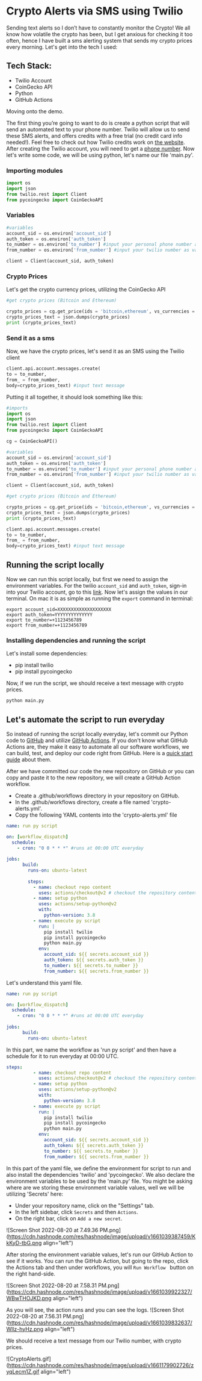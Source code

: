 # Crypto Alerts via SMS using Twilio

Sending text alerts so I don’t have to constantly monitor the Crypto!
We all know how volatile the crypto has been, but I get anxious for checking it too often, hence I have built a sms alerting system that sends my crypto prices every morning.
Let's get into the tech I used:
## Tech Stack:
- Twilio Account
- CoinGecko API
- Python
- GitHub Actions

Moving onto the demo.

The first thing you’re going to want to do is create a python script that will send an automated text to your phone number. Twilio will allow us to send these SMS alerts, and offers credits with a free trial (no credit card info needed!). Feel free to check out how Twilio credits work on [the website](https://www.twilio.com/try-twilio).
After creating the Twilio account, you will need to get a [phone number](https://www.twilio.com/phone-numbers). Now let's write some code, we will be using python, let's name our file 'main.py'.

### Importing modules

``` python
import os
import json
from twilio.rest import Client
from pycoingecko import CoinGeckoAPI
```

### Variables

```python
#variables
account_sid = os.environ['account_sid']
auth_token = os.environ['auth_token']
to_number = os.environ['to_number'] #input your personal phone number as variable
from_number = os.environ['from_number'] #input your twilio number as variable

client = Client(account_sid, auth_token)
```

### Crypto Prices
Let's get the crypto currency prices, utilizing the CoinGecko API
```python
#get crypto prices (Bitcoin and Ethereum)

crypto_prices = cg.get_price(ids = 'bitcoin,ethereum', vs_currencies = 'usd')
crypto_prices_text = json.dumps(crypto_prices)
print (crypto_prices_text)
```

### Send it as a sms

Now, we have the crypto prices, let's send it as an SMS using the Twilio client

```python
client.api.account.messages.create(
to = to_number, 
from_ = from_number,
body=crypto_prices_text) #input text message
```

Putting it all together, it should look something like this:
```python
#imports
import os
import json
from twilio.rest import Client
from pycoingecko import CoinGeckoAPI

cg = CoinGeckoAPI()

#variables
account_sid = os.environ['account_sid']
auth_token = os.environ['auth_token']
to_number = os.environ['to_number'] #input your personal phone number as variable
from_number = os.environ['from_number'] #input your twilio number as variable

client = Client(account_sid, auth_token)

#get crypto prices (Bitcoin and Ethereum)

crypto_prices = cg.get_price(ids = 'bitcoin,ethereum', vs_currencies = 'usd')
crypto_prices_text = json.dumps(crypto_prices)
print (crypto_prices_text)

client.api.account.messages.create(
to = to_number, 
from_ = from_number,
body=crypto_prices_text) #input text message
```

## Running the script locally
Now we can run this script locally, but first we need to assign the environment variables. For the twilio `account_sid` and `auth_token`, sign-in into your Twilio account, go to this [link](https://twilio.com/user/account). Now let's assign the values in our terminal. On mac it is as simple as running the `export` command in terminal:
```
export account_sid=XXXXXXXXXXXXXXXXXXXX
export auth_token=YYYYYYYYYYYYYY
export to_number=+1123456789
export from_number=+1123456789
```

### Installing dependencies and running the script
Let's install some dependencies:
- pip install twilio
- pip install pycoingecko

Now, if we run the script, we should receive a text message with crypto prices.
``` python
python main.py
```

## Let's automate the script to run everyday
So instead of running the script locally everyday, let's commit our Python code to [GitHub](https://github.com) and utilize [GitHub Actions](https://github.com/features/actions).
If you don't know what GitHub Actions are, they make it easy to automate all our software workflows, we can build, test, and deploy our code right from GitHub. Here is a [quick start guide](https://docs.github.com/en/actions/quickstart) about them.

After we have committed our code the new repository on GitHub or you can copy and paste it to the new repository, we will create a GitHub Action workflow.
- Create a .github/workflows directory in your repository on GitHub.
- In the .github/workflows directory, create a file named 'crypto-alerts.yml'.
- Copy the following YAML contents into the 'crypto-alerts.yml' file

``` yaml
name: run py script  

on: [workflow_dispatch]
  schedule:
    - cron: "0 0 * * *" #runs at 00:00 UTC everyday
    
jobs:
      build:
        runs-on: ubuntu-latest
    
        steps:
          - name: checkout repo content
            uses: actions/checkout@v2 # checkout the repository content to github runner.
          - name: setup python
            uses: actions/setup-python@v2
            with:
              python-version: 3.8 
          - name: execute py script
            run: |
              pip install twilio
              pip install pycoingecko
              python main.py
            env:
              account_sid: ${{ secrets.account_sid }}
              auth_token: ${{ secrets.auth_token }}
              to_number: ${{ secrets.to_number }}
              from_number: ${{ secrets.from_number }}
```

Let's understand this yaml file.
``` yaml
name: run py script  

on: [workflow_dispatch]
  schedule:
    - cron: "0 0 * * *" #runs at 00:00 UTC everyday
    
jobs:
      build:
        runs-on: ubuntu-latest
```
In this part, we name the workflow as 'run py script' and then have a schedule for it to run everyday at 00:00 UTC.

``` yaml
steps:
          - name: checkout repo content
            uses: actions/checkout@v2 # checkout the repository content to github runner.
          - name: setup python
            uses: actions/setup-python@v2
            with:
              python-version: 3.8 
          - name: execute py script
            run: |
              pip install twilio
              pip install pycoingecko
              python main.py
            env:
              account_sid: ${{ secrets.account_sid }}
              auth_token: ${{ secrets.auth_token }}
              to_number: ${{ secrets.to_number }}
              from_number: ${{ secrets.from_number }}
```
In this part of the yaml file, we define the environment for script to run and also install the dependencies 'twilio' and 'pycoingecko'. We also declare the environment variables to be used by the 'main.py' file. You might be asking where are we storing these environment variable values, well we will be utilizing 'Secrets' here:
- Under your repository name, click on the "Settings" tab.
- In the left sidebar, click `Secrets` and then `Actions`.
- On the right bar, click on `Add a new secret`.

![Screen Shot 2022-08-20 at 7.49.36 PM.png](https://cdn.hashnode.com/res/hashnode/image/upload/v1661039387459/KkKyD-tbG.png align="left")

After storing the environment variable values, let's run our GitHub Action to see if it works.
You can run the GitHub Action, but going to the repo, click the Actions tab and then under workflows, you will `Run Workflow ` button on the right hand-side.

![Screen Shot 2022-08-20 at 7.58.31 PM.png](https://cdn.hashnode.com/res/hashnode/image/upload/v1661039922327/WBwTHOJKD.png align="left")

As you will see, the action runs and you can see the logs.
![Screen Shot 2022-08-20 at 7.56.31 PM.png](https://cdn.hashnode.com/res/hashnode/image/upload/v1661039832637/Wllz-hyHz.png align="left")

We should receive a text message from our Twilio number, with crypto prices.

![CryptoAlerts.gif](https://cdn.hashnode.com/res/hashnode/image/upload/v1661179902726/zyqLecm1Z.gif align="left")
